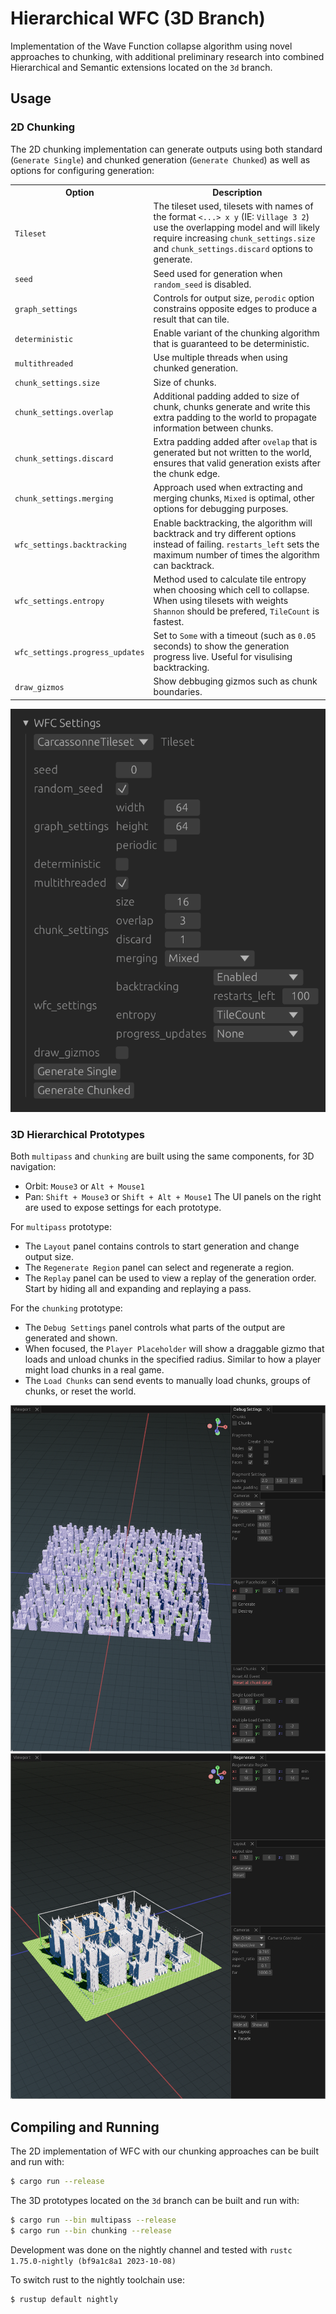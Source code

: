 # Hierarchical WFC (3D Branch)

Implementation of the Wave Function collapse algorithm using novel approaches to chunking, with additional preliminary research into combined Hierarchical and Semantic extensions located on the `3d` branch.

## Usage

### 2D Chunking

The 2D chunking implementation can generate outputs using both standard (`Generate Single`) and chunked generation (`Generate Chunked`) as well as options for configuring generation:

<table >
  <th>Option</th>
  <th>Description</th>

  <tr> 
    <td><code>Tileset</code></td>  
    <td> 
      The tileset used, tilesets with names of the format <code><...> x y</code> (IE: <code>Village 3 2</code>) use the overlapping model and will likely require increasing <code>chunk_settings.size</code> and <code>chunk_settings.discard</code> options to generate.
    </td> 
  </tr>
  <tr> 
    <td><code>seed</code></td> 
    <td> 
      Seed used for generation when <code>random_seed</code> is disabled.
    </td> 
  </tr>   
  <tr>
    <td><code>graph_settings</code></td> 
    <td>
      Controls for output size, <code>perodic</code> option constrains opposite edges to produce a result that can tile.
    </td>
  </tr>
  <tr>
    <td><code>deterministic</code></td> 
    <td>
      Enable variant of the chunking algorithm that is guaranteed to be deterministic.
    </td>
  </tr>
  <tr>
    <td><code>multithreaded</code></td> 
    <td>
      Use multiple threads when using chunked generation.
    </td>
  </tr>
  <tr>
    <td><code>chunk_settings.size</code></td> 
    <td> 
      Size of chunks.
    </td>
  </tr>
  <tr>
    <td><code>chunk_settings.overlap</code></td> 
    <td>
    Additional padding added to size of chunk, chunks generate and write this extra padding to the world to propagate information between chunks.
    </td>
  </tr>
  <tr>
    <td><code>chunk_settings.discard</code></td> 
    <td> 
      Extra padding added after <code>ovelap</code> that is generated but not written to the world, ensures that valid generation exists after the chunk edge.
    </td>
  </tr>
  <tr>
    <td><code>chunk_settings.merging</code></td> 
    <td>
      Approach used when extracting and merging chunks, <code>Mixed</code> is optimal, other options for debugging purposes. 
    </td>
  </tr>
    <tr>
    <td><code>wfc_settings.backtracking</code></td> 
    <td>
      Enable backtracking, the algorithm will backtrack and try different options instead of failing. <code>restarts_left</code> sets the maximum number of times the algorithm can backtrack. 
    </td>
  </tr>
  </tr>
    <tr>
    <td><code>wfc_settings.entropy</code></td> 
    <td>
      Method used to calculate tile entropy when choosing which cell to collapse. When using tilesets with weights <code>Shannon</code> should be prefered, <code>TileCount</code> is fastest.
    </td>
  </tr>
  </tr>
    <tr>
    <td><code>wfc_settings.progress_updates</code></td> 
    <td>
      Set to <code>Some</code> with a timeout (such as <code>0.05</code> seconds) to show the generation progress live. Useful for visulising backtracking.
  </td>
  </tr>
  </tr>
    <tr>
    <td><code>draw_gizmos</code></td> 
    <td>
      Show debbuging gizmos such as chunk boundaries. 
    </td>
  </tr>
</table>

![Screenshot show options in the UI](images/image-1.png)

### 3D Hierarchical Prototypes

Both `multipass` and `chunking` are built using the same components, for 3D navigation:

- Orbit: `Mouse3` or `Alt + Mouse1`
- Pan: `Shift + Mouse3` or `Shift + Alt + Mouse1`
  The UI panels on the right are used to expose settings for each prototype.

For `multipass` prototype:

- The `Layout` panel contains controls to start generation and change output size.
- The `Regenerate Region` panel can select and regenerate a region.
- The `Replay` panel can be used to view a replay of the generation order. Start by hiding all and expanding and replaying a pass.

For the `chunking` prototype:

- The `Debug Settings` panel controls what parts of the output are generated and shown.
- When focused, the `Player Placeholder` will show a draggable gizmo that loads and unload chunks in the specified radius. Similar to how a player might load chunks in a real game.
- The `Load Chunks` can send events to manually load chunks, groups of chunks, or reset the world.

![Screenshot of chunking prototype](images/image-2.png)
![Screenshot of multipass prototype](images/image-3.png)

## Compiling and Running

The 2D implementation of WFC with our chunking approaches can be built and run with:

```bash
$ cargo run --release
```

The 3D prototypes located on the `3d` branch can be built and run with:

```bash
$ cargo run --bin multipass --release
$ cargo run --bin chunking --release
```

Development was done on the nightly channel and tested with `rustc 1.75.0-nightly (bf9a1c8a1 2023-10-08)`

To switch rust to the nightly toolchain use:

```bash
$ rustup default nightly
```
